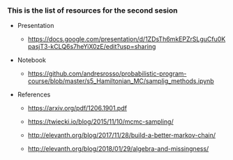### This is the list of resources for the second sesion


* Presentation

  * https://docs.google.com/presentation/d/1ZDsTh6mkEPZrSLguCfu0KpasjT3-kCLQ6s7heYiX0zE/edit?usp=sharing

* Notebook

  * https://github.com/andresrosso/probabilistic-program-course/blob/master/s5_Hamiltonian_MC/samplig_methods.ipynb
  

* References

  * https://arxiv.org/pdf/1206.1901.pdf
  
  * https://twiecki.io/blog/2015/11/10/mcmc-sampling/
  
  * http://elevanth.org/blog/2017/11/28/build-a-better-markov-chain/
  
  * http://elevanth.org/blog/2018/01/29/algebra-and-missingness/

